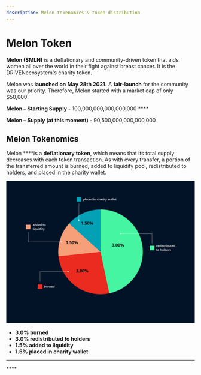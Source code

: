 ```yaml
---
description: Melon tokenomics & token distribution
---
```


# Melon Token

**Melon \($MLN\)** is a deflationary and community-driven token that aids women all over the world in their fight against breast cancer. It is the DRIVENecosystem's charity token.

Melon was **launched on** **May 28th 2021.** A **fair-launch** for the community was our priority. Therefore, Melon started with a market cap of only $50,000.

**Melon – Starting Supply -** 100,000,000,000,000,000 ****

**Melon –  Supply \(at this moment\) -** 90,500,000,000,000,000

## **Melon Tokenomics**

Melon ****is a **deflationary token**, which means that its total supply decreases with each token transaction. As with every transfer, a portion of the transferred amount is burned, added to liquidity pool, redistributed to holders, and placed in the charity wallet.

![](../.gitbook/assets/frame-62.jpg)

* **3.0% burned**
* **3.0% redistributed to holders**
* **1.5% added to liquidity**
* **1.5% placed in charity wallet** 





  
****

\*\*\*\*

